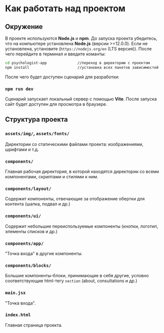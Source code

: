 # Как работать над проектом

## Окружение

В проекте используются **Node.js** и **npm**. До запуска проекта убедитесь, что на компьютере установлена **Node.js** (версии >=12.0.0). Если не установлена, установите (`https://nodejs.org/en` (LTS версия)). После чего перейдите в терминал и введите команты:

```bash
cd psychologist-app              //переход в директорию с проектом
npm install                      //установка всех пакетов зависимостей проекта из **npm**
```

После чего будет доступен сценарий для разработки:

### `npm run dev`

Сценарий запускает локальный сервер с помощью **Vite**. После запуска сайт будет доступен для просмотра в браузере.

## Структура проекта

### `assets/img/`, `assets/fonts/`

Директории со статическими файлами проекта: изображениями, шрифтами и т.д.

### `components/`

Главная рабочая директория, в которой находятся директории со всеми компонентами, скриптами и стилями к ним.

### `components/layout/`

Содержит компоненты, отвечающие за отображение обертки для контента (шапка, подвал и др.)

### `components/ui/`

Содержит небольшие переиспользуемые компоненты (кнопки, логотип, элементы списков и др.)

### `components/app/`

"Точка входа" в другие компоненты.

### `components/blocks/`

Большие компоненты-блоки, принимающие в себя другие, условно соответствующие html-тегу `section` (about, consultations и др.)

### `main.jsx`

"Точка входа".

### `index.html`

Главная страница проекта.

